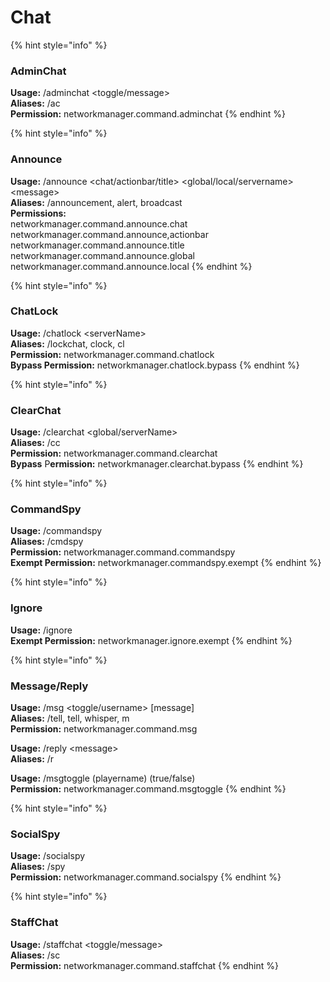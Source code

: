# Chat

{% hint style="info" %}
###  **AdminChat**

**Usage:** /adminchat &lt;toggle/message&gt;  
**Aliases:** /ac  
**Permission:** networkmanager.command.adminchat
{% endhint %}

{% hint style="info" %}
###  **Announce**

**Usage:** /announce &lt;chat/actionbar/title&gt; &lt;global/local/servername&gt; &lt;message&gt;  
**Aliases:** /announcement, alert, broadcast  
**Permissions:**   
networkmanager.command.announce.chat  
networkmanager.command.announce,actionbar  
networkmanager.command.announce.title  
networkmanager.command.announce.global  
networkmanager.command.announce.local
{% endhint %}

{% hint style="info" %}
###  **ChatLock**

**Usage:** /chatlock &lt;serverName&gt;  
**Aliases:** /lockchat, clock, cl  
**Permission:** networkmanager.command.chatlock  
**Bypass Permission:** networkmanager.chatlock.bypass
{% endhint %}

{% hint style="info" %}
###  **ClearChat**

**Usage:** /clearchat &lt;global/serverName&gt;  
**Aliases:** /cc  
**Permission:** networkmanager.command.clearchat  
**Bypass** P**ermission:** networkmanager.clearchat.bypass
{% endhint %}

{% hint style="info" %}
###  **CommandSpy**

**Usage:** /commandspy  
**Aliases:** /cmdspy  
**Permission:** networkmanager.command.commandspy  
**Exempt Permission:** networkmanager.commandspy.exempt
{% endhint %}

{% hint style="info" %}
###  **Ignore**

**Usage:** /ignore  
**Exempt Permission:** networkmanager.ignore.exempt
{% endhint %}

{% hint style="info" %}
###  **Message/Reply**

**Usage:** /msg &lt;toggle/username&gt; \[message\]  
**Aliases:** /tell, tell, whisper, m  
**Permission:** networkmanager.command.msg

**Usage:** /reply &lt;message&gt;  
**Aliases:** /r

**Usage:** /msgtoggle \(playername\) \(true/false\)  
**Permission:** networkmanager.command.msgtoggle
{% endhint %}

{% hint style="info" %}
###  **SocialSpy**

**Usage:** /socialspy   
**Aliases:** /spy  
**Permission:** networkmanager.command.socialspy
{% endhint %}

{% hint style="info" %}
###  **StaffChat**

**Usage:** /staffchat &lt;toggle/message&gt;  
**Aliases:** /sc  
**Permission:** networkmanager.command.staffchat
{% endhint %}

